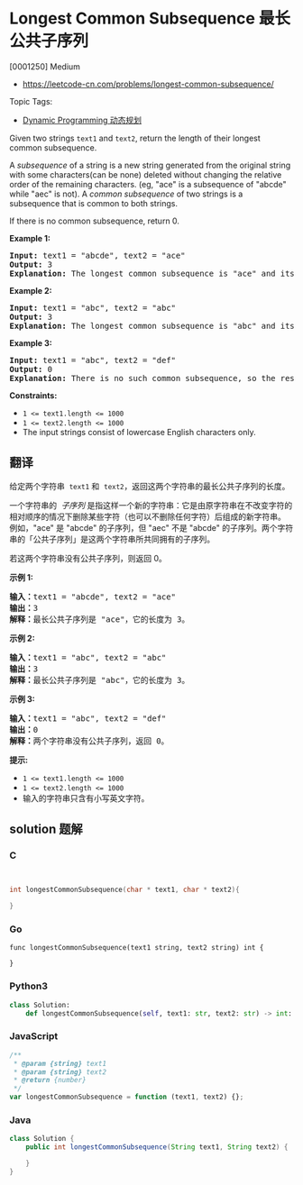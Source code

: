 # Longest Common Subsequence 最长公共子序列

[0001250] Medium

- https://leetcode-cn.com/problems/longest-common-subsequence/

Topic Tags:

- [Dynamic Programming 动态规划](https://leetcode-cn.com/tag/dynamic-programming/)

Given two strings `text1` and `text2`, return the length of their longest common subsequence.

A _subsequence_ of a string is a new string generated from the original string with some characters(can be none) deleted without changing the relative order of the remaining characters. (eg, "ace" is a subsequence of "abcde" while "aec" is not). A *common subsequence* of two strings is a subsequence that is common to both strings.

If there is no common subsequence, return 0.

**Example 1:**

<pre><strong>Input:</strong> text1 = "abcde", text2 = "ace" 
<strong>Output:</strong> 3  
<strong>Explanation:</strong> The longest common subsequence is "ace" and its length is 3.
</pre>

**Example 2:**

<pre><strong>Input:</strong> text1 = "abc", text2 = "abc"
<strong>Output:</strong> 3
<strong>Explanation:</strong> The longest common subsequence is "abc" and its length is 3.
</pre>

**Example 3:**

<pre><strong>Input:</strong> text1 = "abc", text2 = "def"
<strong>Output:</strong> 0
<strong>Explanation:</strong> There is no such common subsequence, so the result is 0.
</pre>

**Constraints:**

- `1 <= text1.length <= 1000`
- `1 <= text2.length <= 1000`
- The input strings consist of lowercase English characters only.

## 翻译

给定两个字符串  `text1` 和  `text2`，返回这两个字符串的最长公共子序列的长度。

一个字符串的  *子序列* 是指这样一个新的字符串：它是由原字符串在不改变字符的相对顺序的情况下删除某些字符（也可以不删除任何字符）后组成的新字符串。  
例如，"ace" 是 "abcde" 的子序列，但 "aec" 不是 "abcde" 的子序列。两个字符串的「公共子序列」是这两个字符串所共同拥有的子序列。

若这两个字符串没有公共子序列，则返回 0。

**示例 1:**

<pre><strong>输入：</strong>text1 = "abcde", text2 = "ace" 
<strong>输出：</strong>3  
<strong>解释：</strong>最长公共子序列是 "ace"，它的长度为 3。
</pre>

**示例 2:**

<pre><strong>输入：</strong>text1 = "abc", text2 = "abc"
<strong>输出：</strong>3
<strong>解释：</strong>最长公共子序列是 "abc"，它的长度为 3。
</pre>

**示例 3:**

<pre><strong>输入：</strong>text1 = "abc", text2 = "def"
<strong>输出：</strong>0
<strong>解释：</strong>两个字符串没有公共子序列，返回 0。
</pre>

**提示:**

- `1 <= text1.length <= 1000`
- `1 <= text2.length <= 1000`
- 输入的字符串只含有小写英文字符。

## solution 题解

### C

```c


int longestCommonSubsequence(char * text1, char * text2){

}
```

### Go

```golang
func longestCommonSubsequence(text1 string, text2 string) int {

}
```

### Python3

```python
class Solution:
    def longestCommonSubsequence(self, text1: str, text2: str) -> int:
```

### JavaScript

```javascript
/**
 * @param {string} text1
 * @param {string} text2
 * @return {number}
 */
var longestCommonSubsequence = function (text1, text2) {};
```

### Java

```java
class Solution {
    public int longestCommonSubsequence(String text1, String text2) {

    }
}
```
